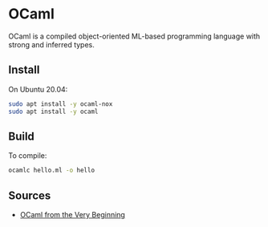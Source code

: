 # OCaml
OCaml is a compiled object-oriented ML-based programming language with strong and inferred types.

## Install
On Ubuntu 20.04:

```bash
sudo apt install -y ocaml-nox
sudo apt install -y ocaml
```

## Build
To compile:

```bash
ocamlc hello.ml -o hello
```

## Sources
- [OCaml from the Very Beginning](http://ocaml-book.com/)

